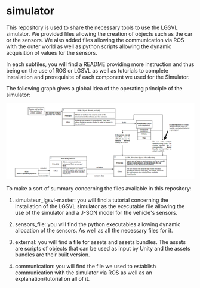 # simulator
This repository is used to share the necessary tools to use the LGSVL simulator. We provided files allowing the creation of objects such as the car or the sensors. We also added files allowing the communication via ROS with the outer world as well as python scripts allowing the dynamic acquisition of values for the sensors.

In each subfiles, you will find a README providing more instruction and thus being on the use of ROS or LGSVL as well as tutorials to complete installation and prerequisite of each component we used for the Simulator.

The following graph gives a global idea of the operating principle of the simulator:

<img src="images/simu_schema.png" alt="graph" width="1100">

To make a sort of summary concerning the files available in this repository:
1. simulateur_lgsvl-master: you will find a tutorial concerning the installation of the LGSVL simulator 
as the executable file allowing the use of the simulator and a J-SON model for the vehicle's sensors.

2. sensors_file: you will find the python executables allowing dynamic allocation of the sensors. As well as all the necessary files for it.

3. external: you will find a file for assets and assets bundles. The assets are scripts of objects that can be used as input by Unity and the assets bundles are their built version.

4. communication: you will find the file we used to establish communication with the simulator via ROS as well as an explanation/tutorial on all of it.
